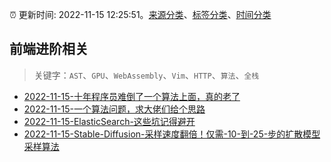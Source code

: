 :alarm_clock: 更新时间: 2022-11-15 12:25:51。[来源分类](../README.md)、[标签分类](../TAGS.md)、[时间分类](../TIMELINE.md)

## 前端进阶相关


> 关键字：`AST`、`GPU`、`WebAssembly`、`Vim`、`HTTP`、`算法`、`全栈`



- [2022-11-15-十年程序员难倒了一个算法上面，真的老了](https://www.v2ex.com/t/895464) 
- [2022-11-15-一个算法问题，求大佬们给个思路](https://www.v2ex.com/t/895459) 
- [2022-11-15-ElasticSearch-这些坑记得避开](https://toutiao.io/k/2ztqkjl) 
- [2022-11-15-Stable-Diffusion-采样速度翻倍！仅需-10-到-25-步的扩散模型采样算法](https://toutiao.io/k/1yrtd84) 